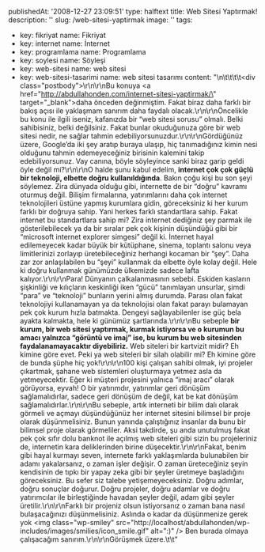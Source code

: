 publishedAt: '2008-12-27 23:09:51'
type: halftext
title: Web Sitesi Yaptırmak!
description: ''
slug: /web-sitesi-yaptirmak
image: ''
tags:
  - key: fikriyat
    name: Fikriyat
  - key: internet
    name: İnternet
  - key: programlama
    name: Programlama
  - key: soylesi
    name: Söyleşi
  - key: web-sitesi
    name: web sitesi
  - key: web-sitesi-tasarimi
    name: web sitesi tasarımı
content: "\n\t\t\t\t<div class=\"postbody\">\r\n\r\nBu konuya <a href=\"http://abdullahonden.com/internet-sitesi-yaptirmak/\" target=\"_blank\">daha önceden</a> değinmiştim. Fakat biraz daha farklı bir bakış açısı ile yaklaşmam sanırım daha faydalı olacak.\r\n\r\nÖncelikle bu konu ile ilgili iseniz, kafanızda bir “web sitesi sorusu” olmalı. Belki sahibisiniz, belki değilsiniz. Fakat bunlar okuduğunuza göre bir web sitesi nedir, ne sağlar tahmin edebiliyorsunuzdur.\r\n\r\nGördüğünüz üzere, Google’da iki şey aratıp buraya ulaşıp, hiç tanımadığınız kimin nesi olduğunu tahmin edemeyeceğiniz birisinin kalemini takip edebiliyorsunuz. Vay canına, böyle söyleyince sanki biraz garip geldi öyle değil mi?\r\n\r\nO halde şunu kabul edelim, <strong>internet çok çok güçlü bir teknoloji, elbette doğru kullanıldığında</strong>. Bakın çoğu kişi bu son şeyi söylemez. Zira dünyada olduğu gibi, internette de bir “doğru” kavramı oturmuş değil. Bilişim firmalarına, yatırımlarını daha çok internet teknolojileri üstüne yapmış kurumlara gidin, göreceksiniz ki her kurum farklı bir doğruya sahip. Yani herkes farklı standartlara sahip. Fakat internet bu standartlara sahip mi? Zira internet dediğiniz şey parmak ile gösterilebilecek ya da bir sıralar pek çok kişinin düşündüğü gibi bir “microsoft internet explorer simgesi” değil ki. İnternet hayal edilemeyecek kadar büyük bir kütüphane, sinema, toplantı salonu veya limitlerinizi zorlayıp üretebileceğiniz herhangi kocaman bir “şey”. Daha zar zor anlaşılabilen bu “şeyi” kullanmak da elbette öyle kolay değil. Hele ki doğru kullanmak günümüzde ülkemizde sadece lafta kalıyor.\r\n\r\nPara! Dünyanın çalkalanmasının sebebi. Eskiden kasların şişkinliği ve kılıçların keskinliği iken “gücü” tanımlayan unsurlar, şimdi “para” ve “teknoloji” bunların yerini almış durumda. Parası olan fakat teknolojiyi kullanamayan ya da teknolojisi olan fakat parayı bulamayan pek çok kurum hızla batmakta. Dengeyi sağlayabilenler ise güç bela ayakta kalmakta, hele ki günümüz şartlarında.\r\n\r\nBu sebeple <strong>bir kurum, bir web sitesi yaptırmak, kurmak istiyorsa ve o kurumun bu amacı yalnızca “görüntü ve imaj” ise, bu kurum bu web sitesinden faydalanamayacaktır diyebiliriz.</strong> Web siteleri bir kartvizit midir? Eh kimine göre evet. Peki ya web siteleri bir silah olabilir mi? Eh kimine göre de bunda şüphe hiç yok!\r\n\r\n100 kişi çalışan sahibi olmak, iyi projeler çıkartmak, şahane web sistemleri oluşturmaya yetmez asla da yetmeyecektir. Eğer ki müşteri projesini yalnıca “imaj aracı” olarak görüyorsa, eyvah! O bir yatırımdır, yatırımlar geri dönüşüm sağlamalıdırlar, sadece geri dönüşüm de değil, kat be kat dönüşüm sağlamalıdırlar.\r\n\r\nBu sebeple, artık interneti bir bilim dalı olarak görmeli ve açmayı düşündüğünüz her internet sitesini bilimsel bir proje olarak düşünmelisiniz. Bunun yanında çalıştığınız insanlar da bunu bir bilimsel proje olarak görmeliler. Aksi takdirde, şu anda unutulmuş fakat pek çok sıfır dolu banknot ile açılmış web siteleri gibi sizin bu projeleriniz de, internetin kara deliklerinden birine düşecektir.\r\n\r\nFakat, benim gibi hayal kurmayı seven, internete farklı yaklaşımlarda bulunabilen bir adamı yakalarsanız, o zaman işler değişir. O zaman üreteceğiniz şeyin kendisinin de tıpkı bir yapay zeka gibi bir şeyler üretmeye başladığını göreceksiniz. Bu sefer siz talebe yetişemeyeceksiniz. Doğru adımlar, doğru sonuçlar doğurur. Doğru projeler, doğru adamlar ve doğru yatırımcılar ile birleştiğinde havadan şeyler değil, adam gibi şeyler üretilir.\r\n\r\nFarklı bir projeniz olsun istiyorsanız o zaman bana nasıl bulaşacağınızı düşünmelisiniz. Aslında o kadar da düşünmenize gerek yok <img class=\"wp-smiley\" src=\"http://localhost/abdullahonden/wp-includes/images/smilies/icon_smile.gif\" alt=\":)\" /> Ben burada olmaya çalışacağım sanırım.\r\n\r\nGörüşmek üzere.</div>\t\t"
